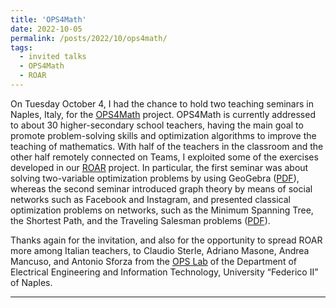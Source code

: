 ```yaml
---
title: 'OPS4Math'
date: 2022-10-05
permalink: /posts/2022/10/ops4math/
tags:
  - invited talks
  - OPS4Math
  - ROAR
---
```


On Tuesday October 4, I had the chance to hold two teaching seminars in Naples, Italy, for the [OPS4Math](https://ops4math.dieti.unina.it/index.php/it/) project. OPS4Math is currently addressed to about 30 higher-secondary school teachers, having the main goal to promote problem-solving skills and optimization algorithms to improve the teaching of mathematics. With half of the teachers in the classroom and the other half remotely connected on Teams, I exploited some of the exercises developed in our [ROAR](https://sites.google.com/view/progettoroar) project. In particular, the first seminar was about solving two-variable optimization problems by using GeoGebra ([PDF](https://drive.google.com/file/d/1wkMXtOP0z0MI_OqSOd7YaBj7llfKZnoW/view?usp=sharing)), whereas the second seminar introduced graph theory by means of social networks such as Facebook and Instagram, and presented classical optimization problems on networks, such as the Minimum Spanning Tree, the Shortest Path, and the Traveling Salesman problems ([PDF](https://drive.google.com/file/d/1KyQ-2nz_wUdqRV68PWCtDFyIT8wJq3Ih/view?usp=sharing)).

Thanks again for the invitation, and also for the opportunity to spread ROAR more among Italian teachers, to Claudio Sterle, Adriano Masone, Andrea Mancuso, and Antonio Sforza from the [OPS Lab](http://opslab.dieti.unina.it/index.php/en/) of the Department of Electrical Engineering and Information Technology, University “Federico II” of Naples.

------
